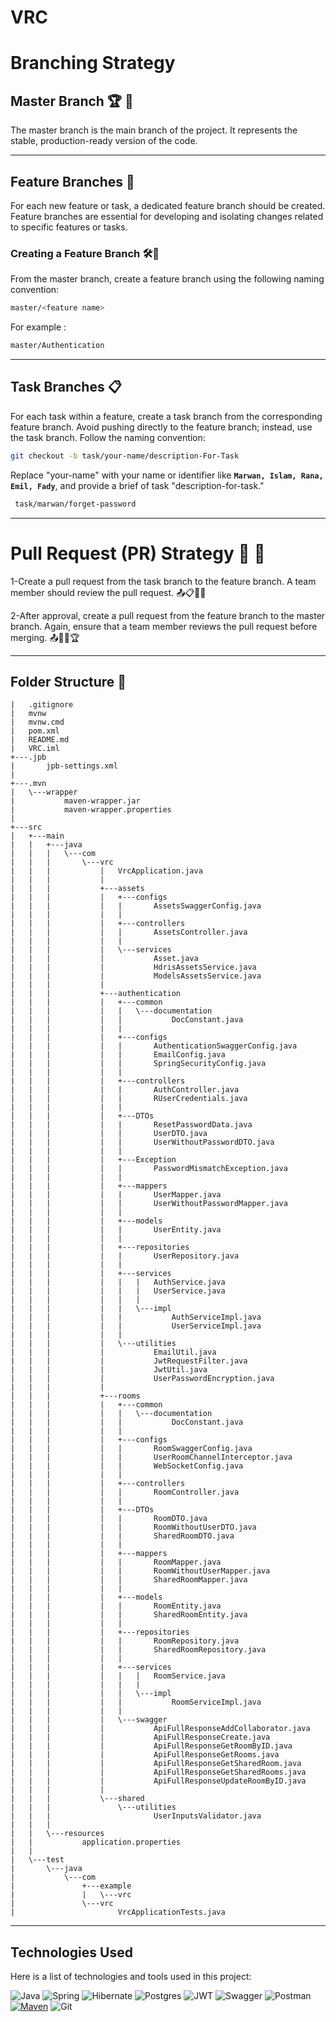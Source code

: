 # VRC

# Branching Strategy 

## Master Branch  🏆  🚀 

The master branch is the main branch of the project. It represents the stable, production-ready version of the code.

---

## Feature Branches  🧩
For each new feature or task, a dedicated feature branch should be created. Feature branches are essential for developing and isolating changes related to specific features or tasks.

### Creating a Feature Branch 🛠️🧩
From the master branch, create a feature branch using the following naming convention:

```bash
master/<feature name>
```
For example : 

```bash
master/Authentication
```
---

## Task Branches 📋
For each task within a feature, create a task branch from the corresponding feature branch. Avoid pushing directly to the feature branch; instead, use the task branch. Follow the naming convention:

```bash
git checkout -b task/your-name/description-For-Task
```
Replace "your-name" with your name or identifier like **`Marwan, Islam, Rana, Emil, Fady`**, and provide a brief of task  "description-for-task."

```bash
 task/marwan/forget-password
```
---

# Pull Request (PR) Strategy 🔄 🚀
1-Create a pull request from the task branch to the feature branch. A team member should review the pull request. 📤📋🚀🧩

2-After approval, create a pull request from the feature branch to the master branch. Again, ensure that a team member reviews the pull request before merging. 📤🧩🚀🏆

---
## **Folder Structure 📁**
```
|   .gitignore                   
|   mvnw                         
|   mvnw.cmd                     
|   pom.xml                      
|   README.md                    
|   VRC.iml
+---.jpb
|       jpb-settings.xml
|
+---.mvn
|   \---wrapper
|           maven-wrapper.jar
|           maven-wrapper.properties
|
+---src
|   +---main
|   |   +---java
|   |   |   \---com
|   |   |       \---vrc
|   |   |           |   VrcApplication.java
|   |   |           |
|   |   |           +---assets
|   |   |           |   +---configs
|   |   |           |   |       AssetsSwaggerConfig.java
|   |   |           |   |
|   |   |           |   +---controllers
|   |   |           |   |       AssetsController.java
|   |   |           |   |
|   |   |           |   \---services
|   |   |           |           Asset.java
|   |   |           |           HdrisAssetsService.java
|   |   |           |           ModelsAssetsService.java
|   |   |           |
|   |   |           +---authentication
|   |   |           |   +---common
|   |   |           |   |   \---documentation
|   |   |           |   |           DocConstant.java
|   |   |           |   |
|   |   |           |   +---configs
|   |   |           |   |       AuthenticationSwaggerConfig.java
|   |   |           |   |       EmailConfig.java
|   |   |           |   |       SpringSecurityConfig.java
|   |   |           |   |
|   |   |           |   +---controllers
|   |   |           |   |       AuthController.java
|   |   |           |   |       RUserCredentials.java
|   |   |           |   |
|   |   |           |   +---DTOs
|   |   |           |   |       ResetPasswordData.java
|   |   |           |   |       UserDTO.java
|   |   |           |   |       UserWithoutPasswordDTO.java
|   |   |           |   |
|   |   |           |   +---Exception
|   |   |           |   |       PasswordMismatchException.java
|   |   |           |   |
|   |   |           |   +---mappers
|   |   |           |   |       UserMapper.java
|   |   |           |   |       UserWithoutPasswordMapper.java
|   |   |           |   |
|   |   |           |   +---models
|   |   |           |   |       UserEntity.java
|   |   |           |   |
|   |   |           |   +---repositories
|   |   |           |   |       UserRepository.java
|   |   |           |   |
|   |   |           |   +---services
|   |   |           |   |   |   AuthService.java
|   |   |           |   |   |   UserService.java
|   |   |           |   |   |
|   |   |           |   |   \---impl
|   |   |           |   |           AuthServiceImpl.java
|   |   |           |   |           UserServiceImpl.java
|   |   |           |   |
|   |   |           |   \---utilities
|   |   |           |           EmailUtil.java
|   |   |           |           JwtRequestFilter.java
|   |   |           |           JwtUtil.java
|   |   |           |           UserPasswordEncryption.java
|   |   |           |
|   |   |           +---rooms
|   |   |           |   +---common
|   |   |           |   |   \---documentation
|   |   |           |   |           DocConstant.java
|   |   |           |   |
|   |   |           |   +---configs
|   |   |           |   |       RoomSwaggerConfig.java
|   |   |           |   |       UserRoomChannelInterceptor.java
|   |   |           |   |       WebSocketConfig.java
|   |   |           |   |
|   |   |           |   +---controllers
|   |   |           |   |       RoomController.java
|   |   |           |   |
|   |   |           |   +---DTOs
|   |   |           |   |       RoomDTO.java
|   |   |           |   |       RoomWithoutUserDTO.java
|   |   |           |   |       SharedRoomDTO.java
|   |   |           |   |
|   |   |           |   +---mappers
|   |   |           |   |       RoomMapper.java
|   |   |           |   |       RoomWithoutUserMapper.java
|   |   |           |   |       SharedRoomMapper.java
|   |   |           |   |
|   |   |           |   +---models
|   |   |           |   |       RoomEntity.java
|   |   |           |   |       SharedRoomEntity.java
|   |   |           |   |
|   |   |           |   +---repositories
|   |   |           |   |       RoomRepository.java
|   |   |           |   |       SharedRoomRepository.java
|   |   |           |   |
|   |   |           |   +---services
|   |   |           |   |   |   RoomService.java
|   |   |           |   |   |
|   |   |           |   |   \---impl
|   |   |           |   |           RoomServiceImpl.java
|   |   |           |   |
|   |   |           |   \---swagger
|   |   |           |           ApiFullResponseAddCollaborator.java
|   |   |           |           ApiFullResponseCreate.java
|   |   |           |           ApiFullResponseGetRoomByID.java
|   |   |           |           ApiFullResponseGetRooms.java
|   |   |           |           ApiFullResponseGetSharedRoom.java
|   |   |           |           ApiFullResponseGetSharedRooms.java
|   |   |           |           ApiFullResponseUpdateRoomByID.java
|   |   |           |
|   |   |           \---shared
|   |   |               \---utilities
|   |   |                       UserInputsValidator.java
|   |   |
|   |   \---resources
|   |           application.properties
|   |
|   \---test
|       \---java
|           \---com
|               +---example
|               |   \---vrc
|               \---vrc
|                       VrcApplicationTests.java
```
---

## Technologies Used

Here is a list of technologies and tools used in this project:

![Java](https://img.shields.io/badge/java-%23ED8B00.svg?style=for-the-badge&logo=java&logoColor=white)
![Spring](https://img.shields.io/badge/spring-%236DB33F.svg?style=for-the-badge&logo=spring&logoColor=white)
![Hibernate](https://img.shields.io/badge/Hibernate-59666C?style=for-the-badge&logo=Hibernate&logoColor=white)
![Postgres](https://img.shields.io/badge/postgres-%23316192.svg?style=for-the-badge&logo=postgresql&logoColor=white)
![JWT](https://img.shields.io/badge/JWT-black?style=for-the-badge&logo=JSON%20web%20tokens)
![Swagger](https://img.shields.io/badge/-Swagger-%23Clojure?style=for-the-badge&logo=swagger&logoColor=white)
![Postman](https://img.shields.io/badge/Postman-FF6C37?style=for-the-badge&logo=postman&logoColor=white)
[![Maven](https://badgen.net/badge/icon/maven?icon=maven&label)](https://https://maven.apache.org/)
![Git](https://img.shields.io/badge/git-%23F05033.svg?style=for-the-badge&logo=git&logoColor=white)
